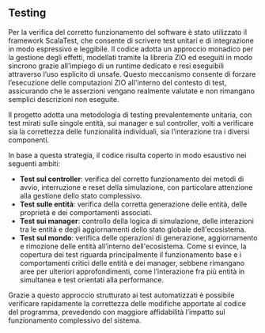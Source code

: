 ## Testing
Per la verifica del corretto funzionamento del software è stato utilizzato il framework ScalaTest, che consente di scrivere test unitari e di integrazione in modo espressivo e leggibile.
Il codice adotta un approccio monadico per la gestione degli effetti, modellati tramite la libreria ZIO ed eseguiti in modo sincrono grazie all’impiego di un runtime dedicato e resi eseguibili attraverso l’uso esplicito di unsafe. Questo meccanismo consente di forzare l’esecuzione delle computazioni ZIO all'interno del contesto di test, assicurando che le asserzioni vengano realmente valutate e non rimangano semplici descrizioni non eseguite.

Il progetto adotta una metodologia di testing prevalentemente unitaria, con test mirati sulle singole entità, sui manager e sul controller, volti a verificare sia la correttezza delle funzionalità individuali, sia l’interazione tra i diversi componenti.

In base a questa strategia, il codice risulta coperto in modo esaustivo nei seguenti ambiti:
- **Test sul controller**: verifica del corretto funzionamento dei metodi di avvio, interruzione e reset della simulazione, con particolare attenzione alla gestione dello stato complessivo.
- **Test sulle entità**: verifica della corretta generazione delle entità, delle proprietà e dei comportamenti associati.
- **Test sui manager**: controllo della logica di simulazione, delle interazioni tra le entità e degli aggiornamenti dello stato globale dell'ecosistema.
- **Test sul mondo**: verifica delle operazioni di generazione, aggiornamento e rimozione delle entità all’interno dell'ecosistema.
Come si evince, la copertura dei test riguarda principalmente il funzionamento base e i comportamenti critici delle entità e dei manager, sebbene rimangano aree per ulteriori approfondimenti, come l’interazione fra più entità in simultanea e test orientati alla performance.

Grazie a questo approccio strutturato ai test automatizzati è possibile verificare rapidamente la correttezza delle modifiche apportate al codice del programma, prevedendo con maggiore affidabilità l’impatto sul funzionamento complessivo del sistema.
